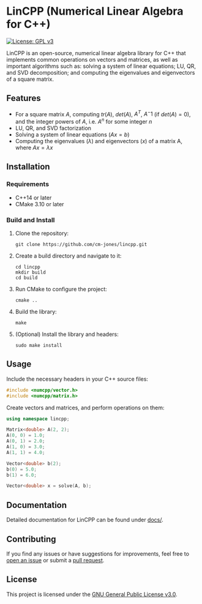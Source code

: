 # LinCPP (Numerical Linear Algebra for C++)

[![License: GPL v3](https://img.shields.io/badge/License-GPLv3-blue.svg)](https://www.gnu.org/licenses/gpl-3.0)

LinCPP is an open-source, numerical linear algebra library for C++ that implements common operations on vectors and matrices, as well as important algorithms such as: solving a system of linear equations; LU, QR, and SVD decomposition; and computing the eigenvalues and eigenvectors of a square matrix.

## Features

- For a square matrix $A$, computing $tr(A)$, $det(A)$, $A^T$, $A^-1$ (if $det(A) = 0$), and the integer powers of $A$, i.e. $A^n$ for some integer $n$
- LU, QR, and SVD factorization
- Solving a system of linear equations ($Ax = b$)
- Computing the eigenvalues ($\lambda$) and eigenvectors ($x$) of a matrix A, where $Ax = \lambda x$

## Installation

### Requirements

- C++14 or later
- CMake 3.10 or later

### Build and Install

1. Clone the repository:
   ```
   git clone https://github.com/cm-jones/lincpp.git
   ```

2. Create a build directory and navigate to it:
   ```
   cd lincpp
   mkdir build
   cd build
   ```

3. Run CMake to configure the project:
   ```
   cmake ..
   ```

4. Build the library:
   ```
   make
   ```

5. (Optional) Install the library and headers:
   ```
   sudo make install
   ```

## Usage

Include the necessary headers in your C++ source files:

```cpp
#include <numcpp/vector.h>
#include <numcpp/matrix.h>
```

Create vectors and matrices, and perform operations on them:

```cpp
using namespace lincpp;

Matrix<double> A(2, 2);
A(0, 0) = 1.0;
A(0, 1) = 2.0;
A(1, 0) = 3.0;
A(1, 1) = 4.0;

Vector<double> b(2);
b(0) = 5.0;
b(1) = 6.0;

Vector<double> x = solve(A, b);
```

## Documentation

Detailed documentation for LinCPP can be found under [docs/](docs/).

## Contributing

If you find any issues or have suggestions for improvements, feel free to [open an issue](https://github.com/cm-jones/lincpp/issues/new) or submit a [pull request](https://github.com/cm-jones/lincpp/compare).

## License

This project is licensed under the [GNU General Public License v3.0](LICENSE).
